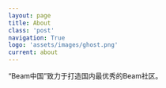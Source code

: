 ```yaml
---
layout: page
title: About
class: 'post'
navigation: True
logo: 'assets/images/ghost.png'
current: about
---
```


“Beam中国”致力于打造国内最优秀的Beam社区。
